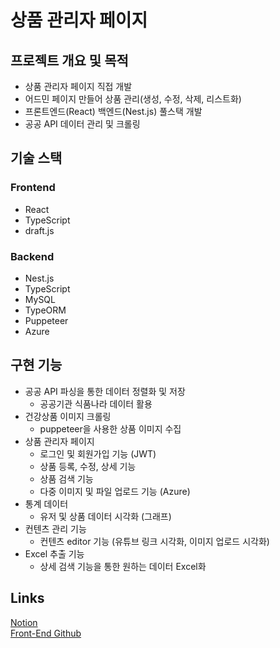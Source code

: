 # 상품 관리자 페이지

## 프로젝트 개요 및 목적
* 상품 관리자 페이지 직접 개발
* 어드민 페이지 만들어 상품 관리(생성, 수정, 삭제, 리스트화)
* 프론트엔드(React) 백엔드(Nest.js) 풀스택 개발
* 공공 API 데이터 관리 및 크롤링

## 기술 스택
### Frontend
  - React
  - TypeScript
  - draft.js
### Backend
  - Nest.js
  - TypeScript
  - MySQL
  - TypeORM
  - Puppeteer
  - Azure
  
  
## 구현 기능
* 공공 API 파싱을 통한 데이터 정렬화 및 저장
  - 공공기관 식품나라 데이터 활용
* 건강상품 이미지 크롤링
  - puppeteer을 사용한 상품 이미지 수집
* 상품 관리자 페이지
  - 로그인 및 회원가입 기능 (JWT)
  - 상품 등록, 수정, 상세 기능
  - 상품 검색 기능
  - 다중 이미지 및 파일 업로드 기능 (Azure)
* 통계 데이터
  - 유저 및 상품 데이터 시각화 (그래프)
* 컨텐츠 관리 기능
  - 컨텐츠 editor 기능 (유튜브 링크 시각화, 이미지 업로드 시각화)
* Excel 추출 기능
  - 상세 검색 기능을 통한 원하는 데이터 Excel화

## Links
[Notion](https://concrete-bulb-957.notion.site/a6abcc1204e64a2d87b714e669d93858)   
[Front-End Github](https://github.com/eunchong2lee/PrdAdmin_Frontend)   
